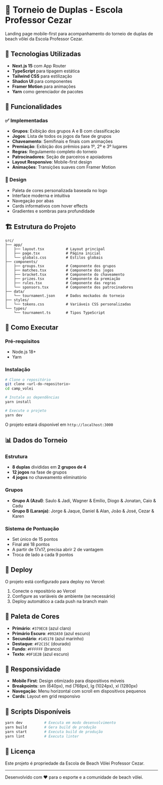 # 🏐 Torneio de Duplas - Escola Professor Cezar

Landing page mobile-first para acompanhamento do torneio de duplas de beach vôlei da Escola Professor Cezar.

## 🚀 Tecnologias Utilizadas

- **Next.js 15** com App Router
- **TypeScript** para tipagem estática
- **Tailwind CSS** para estilização
- **Shadcn UI** para componentes
- **Framer Motion** para animações
- **Yarn** como gerenciador de pacotes

## 📱 Funcionalidades

### ✅ Implementadas
- **Grupos**: Exibição dos grupos A e B com classificação
- **Jogos**: Lista de todos os jogos da fase de grupos
- **Chaveamento**: Semifinais e finais com animações
- **Premiação**: Exibição dos prêmios para 1º, 2º e 3º lugares
- **Regras**: Regulamento completo do torneio
- **Patrocinadores**: Seção de parceiros e apoiadores
- **Layout Responsivo**: Mobile-first design
- **Animações**: Transições suaves com Framer Motion

### 🎨 Design
- Paleta de cores personalizada baseada no logo
- Interface moderna e intuitiva
- Navegação por abas
- Cards informativos com hover effects
- Gradientes e sombras para profundidade

## 🏗️ Estrutura do Projeto

```
src/
├── app/
│   ├── layout.tsx          # Layout principal
│   ├── page.tsx            # Página inicial
│   └── globals.css         # Estilos globais
├── components/
│   ├── groups.tsx          # Componente dos grupos
│   ├── matches.tsx         # Componente dos jogos
│   ├── bracket.tsx         # Componente do chaveamento
│   ├── prizes.tsx          # Componente da premiação
│   ├── rules.tsx           # Componente das regras
│   └── sponsors.tsx        # Componente dos patrocinadores
├── data/
│   └── tournament.json     # Dados mockados do torneio
├── styles/
│   └── tokens.css          # Variáveis CSS personalizadas
└── types/
    └── tournament.ts       # Tipos TypeScript
```

## 🚀 Como Executar

### Pré-requisitos
- Node.js 18+ 
- Yarn

### Instalação
```bash
# Clone o repositório
git clone <url-do-repositorio>
cd camp_volei

# Instale as dependências
yarn install

# Execute o projeto
yarn dev
```

O projeto estará disponível em `http://localhost:3000`

## 📊 Dados do Torneio

### Estrutura
- **8 duplas** divididas em **2 grupos de 4**
- **12 jogos** na fase de grupos
- **4 jogos** no chaveamento eliminatório

### Grupos
- **Grupo A (Azul)**: Saulo & Jadi, Wagner & Emílio, Diogo & Jonatan, Caio & Cadu
- **Grupo B (Laranja)**: Jorge & Jaque, Daniel & Alan, João & José, Cezar & Karen

### Sistema de Pontuação
- Set único de 15 pontos
- Final até 18 pontos
- A partir de 17x17, precisa abrir 2 de vantagem
- Troca de lado a cada 9 pontos

## 🎯 Deploy

O projeto está configurado para deploy no Vercel:

1. Conecte o repositório ao Vercel
2. Configure as variáveis de ambiente (se necessário)
3. Deploy automático a cada push na branch main

## 🎨 Paleta de Cores

- **Primário**: `#379EC8` (azul claro)
- **Primário Escuro**: `#092A50` (azul escuro)
- **Secundário**: `#145178` (azul marinho)
- **Destaque**: `#F2C15C` (dourado)
- **Fundo**: `#FFFFFF` (branco)
- **Texto**: `#0F1E2B` (azul escuro)

## 📱 Responsividade

- **Mobile First**: Design otimizado para dispositivos móveis
- **Breakpoints**: sm (640px), md (768px), lg (1024px), xl (1280px)
- **Navegação**: Menu horizontal com scroll em dispositivos pequenos
- **Cards**: Layout em grid responsivo

## 🔧 Scripts Disponíveis

```bash
yarn dev          # Executa em modo desenvolvimento
yarn build        # Gera build de produção
yarn start        # Executa build de produção
yarn lint         # Executa linter
```

## 📄 Licença

Este projeto é propriedade da Escola de Beach Vôlei Professor Cezar.

---

Desenvolvido com ❤️ para o esporte e a comunidade de beach vôlei.